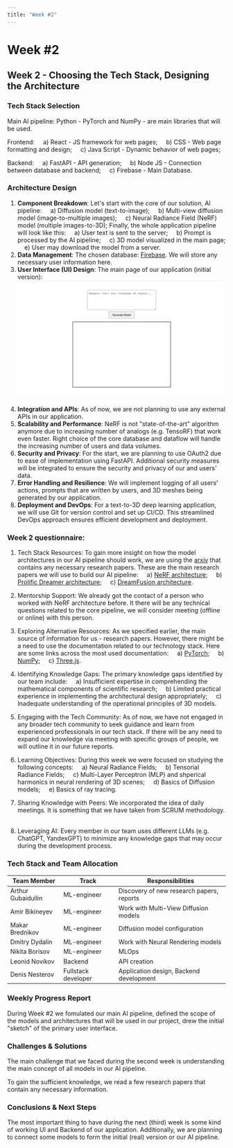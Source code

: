 ```yaml
---
title: "Week #2"
---
```


# **Week #2**

## **Week 2 - Choosing the Tech Stack, Designing the Architecture**

### **Tech Stack Selection**

Main AI pipeline:
Python - PyTorch and NumPy - are main libraries that will be used.

Frontend:
&nbsp;&nbsp;&nbsp; a) React - JS framework for web pages;
&nbsp;&nbsp;&nbsp; b) CSS - Web page formatting and design;
&nbsp;&nbsp;&nbsp; c) Java Script - Dynamic behavior of web pages;

Backend:
&nbsp;&nbsp;&nbsp; a) FastAPI - API generation;
&nbsp;&nbsp;&nbsp; b) Node JS - Connection between database and backend;
&nbsp;&nbsp;&nbsp; c) Firebase - Main Database.

### **Architecture Design**

1. **Component Breakdown**:
Let's start with the core of our solution, AI pipeline:
&nbsp;&nbsp;&nbsp; a) Diffusion model (text-to-image);
&nbsp;&nbsp;&nbsp; b) Multi-view diffusion model (image-to-multiple images);
&nbsp;&nbsp;&nbsp; c) Neural Radiance Field (NeRF) model (multiple images-to-3D);
Finally, the whole application pipeline will look like this:
&nbsp;&nbsp;&nbsp; a) User text is sent to the server;
&nbsp;&nbsp;&nbsp; b) Prompt is processed by the AI pipeline;
&nbsp;&nbsp;&nbsp; c) 3D model visualized in the main page;
&nbsp;&nbsp;&nbsp; e) User may download the model from a server.
&nbsp;
2. **Data Management**: 
The chosen database: [Firebase](https://firebase.google.com).
We will store any necessary user information here.
&nbsp;
3. **User Interface (UI) Design**:
The main page of our application (initial version):
![Web_page](/static/2024/OmniShaper/main_page.jpg)
&nbsp;
4. **Integration and APIs**:
As of now, we are not planning to use any external APIs in our application.
&nbsp;
5. **Scalability and Performance**:
NeRF is not "state-of-the-art" algorithm anymore due to increasing number of analogs (e.g. TensoRF) that work even faster.
Right choice of the core database and dataflow will handle the increasing number of users and data volumes.
&nbsp;
6. **Security and Privacy**:
For the start, we are planning to use OAuth2 due to ease of implementation using FastAPI. Additional security measures will be integrated to ensure the security and privacy of our and users' data.
&nbsp;
7. **Error Handling and Resilience**:
We will implement logging of all users' actions, prompts that are written by users, and 3D meshes being generated by our application.
&nbsp;
8. **Deployment and DevOps**:
For a text-to-3D deep learning application, we will use Git for version control and set up CI/CD. This streamlined DevOps approach ensures efficient development and deployment.

### **Week 2 questionnaire:**

1) Tech Stack Resources:
To gain more insight on how the model architectures in our AI pipeline should work, we are using the [arxiv](https://arxiv.org) that contains any necessary research papers. These are the main research papers we will use to build our AI pipeline:
&nbsp;&nbsp;&nbsp; a) [NeRF architecture](https://arxiv.org/pdf/2003.08934);
&nbsp;&nbsp;&nbsp; b) [Prolific Dreamer architecture](https://arxiv.org/pdf/2305.16213);
&nbsp;&nbsp;&nbsp; c) [DreamFusion architecture](https://arxiv.org/pdf/2209.14988).
&nbsp;

2) Mentorship Support:
We already got the contact of a person who worked with NeRF architecture before. It there will be any technical questions related to the core pipeline, we will consider meeting (offline or online) with this person.
&nbsp;

3) Exploring Alternative Resources:
As we specified earlier, the main source of information for us - research papers. However, there might be a need to use the documentation related to our technology stack. Here are some links across the most used documentation:
&nbsp;&nbsp;&nbsp; a) [PyTorch](https://pytorch.org);
&nbsp;&nbsp;&nbsp; b) [NumPy](https://numpy.org);
&nbsp;&nbsp;&nbsp; c) [Three.js](https://threejs.org).
&nbsp;

4) Identifying Knowledge Gaps:
The primary knowledge gaps identified by our team include:
&nbsp;&nbsp;&nbsp; a) Insufficient expertise in comprehending the mathematical components of scientific research;
&nbsp;&nbsp;&nbsp; b) Limited practical experience in implementing the architectural design appropriately;
&nbsp;&nbsp;&nbsp; c) Inadequate understanding of the operational principles of 3D models.
&nbsp;

5) Engaging with the Tech Community:
As of now, we have not engaged in any broader tech community to seek guidance and learn from experienced professionals in our tech stack. If there will be any need to expand our knowledge via meeting with specific groups of people, we will outline it in our future reports.
&nbsp;

6) Learning Objectives:
During this week we were focused on studying the following concepts:
&nbsp;&nbsp;&nbsp; a) Neural Radiance Fields;
&nbsp;&nbsp;&nbsp; b) Tensorial Radiance Fields;
&nbsp;&nbsp;&nbsp; c) Multi-Layer Perceptron (MLP) and shperical harmonics in neural rendering of 3D scenes;
&nbsp;&nbsp;&nbsp; d) Basics of Diffusion models;
&nbsp;&nbsp;&nbsp; e) Basics of ray tracing.
&nbsp;

7) Sharing Knowledge with Peers:
We incorporated the idea of daily meetings. It is something that we have taken from SCRUM methodology.
&nbsp;

8) Leveraging AI:
Every member in our team uses different LLMs (e.g. ChatGPT, YandexGPT) to minimize any knowledge gaps that may occur during the development process.

### **Tech Stack and Team Allocation**

| Team Member              | Track                                       | Responsibilities   |
|--------------------------|---------------------------------------------|--------------------|
| Arthur Gubaidullin     | ML-engineer | Discovery of new research papers, reports |
| Amir Bikineyev            | ML-engineer | Work with Multi-View Diffusion models  |
| Makar Brednikov            | ML-engineer | Diffusion model configuration |
| Dmitry Dydalin            | ML-engineer | Work with Neural Rendering models |
| Nikita Borisov | ML-engineer | MLOps |
| Leonid Novikov            | Backend | API creation |
| Denis Nesterov | Fullstack developer | Application design, Backend development |

### **Weekly Progress Report**

During Week #2 we fomulated our main AI pipeline, defined the scope of the models and architectures that will be used in our project, drew the initial "sketch" of the primary user interface. 

### **Challenges & Solutions**

The main challenge that we faced during the second week is understanding the main concept of all models in our AI pipeline.

To gain the sufficient knowledge, we read a few research papers that contain any necessary information.

### **Conclusions & Next Steps**

The most important thing to have during the next (third) week is some kind of working UI and Backend of our application. Additionally, we are planning to connect some models to form the initial (real) version or our AI pipeline. 